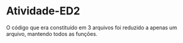 # Atividade-ED2
O código que era constituído em 3 arquivos foi reduzido a apenas um arquivo, mantendo todos as funções.
